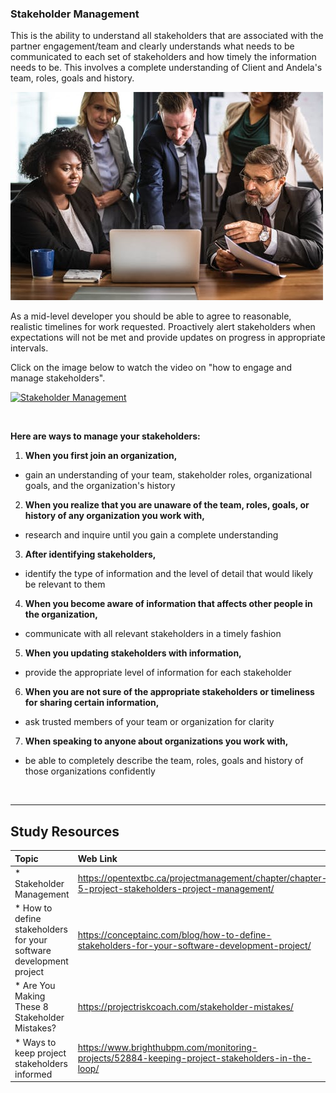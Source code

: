 ### **Stakeholder Management**
This is the ability to understand all stakeholders that are associated with the partner engagement/team and clearly understands what needs to be communicated to each set of stakeholders and how timely the information needs to be. This involves  a complete understanding of Client and Andela's team, roles, goals and history.

<img src="images/stakeholders2.jpeg" />

As a mid-level developer you should be able to agree to reasonable, realistic timelines for work requested. Proactively alert stakeholders when expectations will not be met and provide updates on progress in appropriate intervals.

Click on the image below to watch the video on "how to engage and manage stakeholders".

[![Stakeholder Management](http://img.youtube.com/vi/1_U6JUxIEnc/0.jpg)](http://www.youtube.com/watch?v=1_U6JUxIEnc "Stakeholder Management")

<br />

**Here are ways to manage your stakeholders:**

1. **When you first join an organization,**
- gain an understanding of your team, stakeholder roles, organizational goals, and the organization's history
2. **When you realize that you are unaware of the team, roles, goals, or history of any organization you work with,**
- research and inquire until you gain a complete understanding
3. **After identifying stakeholders,**
- identify the type of information and the level of detail that would likely be relevant to them
4. **When you become aware of information that affects other people in the organization,**
- communicate with all relevant stakeholders in a timely fashion
5. **When you updating stakeholders with information,**
- provide the appropriate level of information for each stakeholder
6. **When you are not sure of the appropriate stakeholders or timeliness for sharing certain information,**
- ask trusted members of your team or organization for clarity
7. **When speaking to anyone about organizations you work with,**
- be able to completely describe the team, roles, goals and history of those organizations confidently


<br />

-------

Study Resources
----------------


| Topic   |  Web Link      |
|:---------|:----------|
| * Stakeholder Management|https://opentextbc.ca/projectmanagement/chapter/chapter-5-project-stakeholders-project-management/|
| * How to define stakeholders for your software development project|https://conceptainc.com/blog/how-to-define-stakeholders-for-your-software-development-project/|
| * Are You Making These 8 Stakeholder Mistakes?|https://projectriskcoach.com/stakeholder-mistakes/|
| * Ways to keep project stakeholders informed|https://www.brighthubpm.com/monitoring-projects/52884-keeping-project-stakeholders-in-the-loop/|

